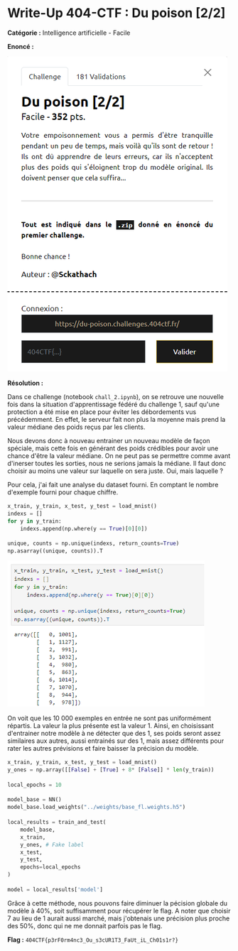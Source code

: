 # Write-Up 404-CTF : Du poison [2/2]

__Catégorie :__ Intelligence artificielle - Facile

**Enoncé :**

![Enoncé](images/enonce.png)

**Résolution :**

Dans ce challenge (notebook `chall_2.ipynb`), on se retrouve une nouvelle fois dans la situation d'apprentissage fédéré du challenge 1, sauf qu'une protection a été mise en place pour éviter les débordements vus précédemment. En effet, le serveur fait non plus la moyenne mais prend la valeur médiane des poids reçus par les clients.

Nous devons donc à nouveau entrainer un nouveau modèle de façon spéciale, mais cette fois en générant des poids crédibles pour avoir une chance d'être la valeur médiane. On ne peut pas se permettre comme avant d'inerser toutes les sorties, nous ne serions jamais la médiane. Il faut donc choisir au moins une valeur sur laquelle on sera juste. Oui, mais laquelle ?

Pour cela, j'ai fait une analyse du dataset fourni. En comptant le nombre d'exemple fourni pour chaque chiffre.

```python
x_train, y_train, x_test, y_test = load_mnist() 
indexs = []
for y in y_train:
    indexs.append(np.where(y == True)[0][0])

unique, counts = np.unique(indexs, return_counts=True)
np.asarray((unique, counts)).T
```

![Image1](images/image1.png)

On voit que les 10 000 exemples en entrée ne sont pas uniformément répartis. La valeur la plus présente est la valeur 1. Ainsi, en choisissant d'entrainer notre modèle à ne détecter que des 1, ses poids seront assez similaires aux autres, aussi entrainés sur des 1, mais assez différents pour rater les autres prévisions et faire baisser la précision du modèle.

```python
x_train, y_train, x_test, y_test = load_mnist() 
y_ones = np.array([[False] + [True] + 8* [False]] * len(y_train))

local_epochs = 10

model_base = NN()
model_base.load_weights("../weights/base_fl.weights.h5")

local_results = train_and_test(
    model_base, 
    x_train,
    y_ones, # Fake label
    x_test, 
    y_test, 
    epochs=local_epochs
)

model = local_results['model']
```

Grâce à cette méthode, nous pouvons faire diminuer la pécision globale du modèle à 40%, soit suffisamment pour récupérer le flag. A noter que choisir 7 au lieu de 1 aurait aussi marché, mais j'obtenais une précision plus proche des 50%, donc qui ne me donnait parfois pas le flag.

**Flag :** `404CTF{p3rF0rm4nc3_Ou_s3cUR1T3_FaUt_iL_Ch01s1r?}`